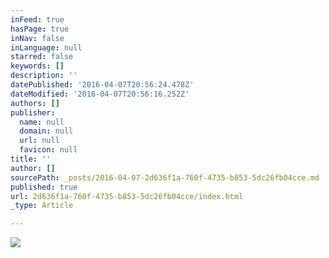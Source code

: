 ```yaml
---
inFeed: true
hasPage: true
inNav: false
inLanguage: null
starred: false
keywords: []
description: ''
datePublished: '2016-04-07T20:56:24.478Z'
dateModified: '2016-04-07T20:56:16.252Z'
authors: []
publisher:
  name: null
  domain: null
  url: null
  favicon: null
title: ''
author: []
sourcePath: _posts/2016-04-07-2d636f1a-760f-4735-b853-5dc26fb04cce.md
published: true
url: 2d636f1a-760f-4735-b853-5dc26fb04cce/index.html
_type: Article

---
```

![](https://the-grid-user-content.s3-us-west-2.amazonaws.com/cf924bd3-153c-4189-b293-dd0e0ea54919.jpg)